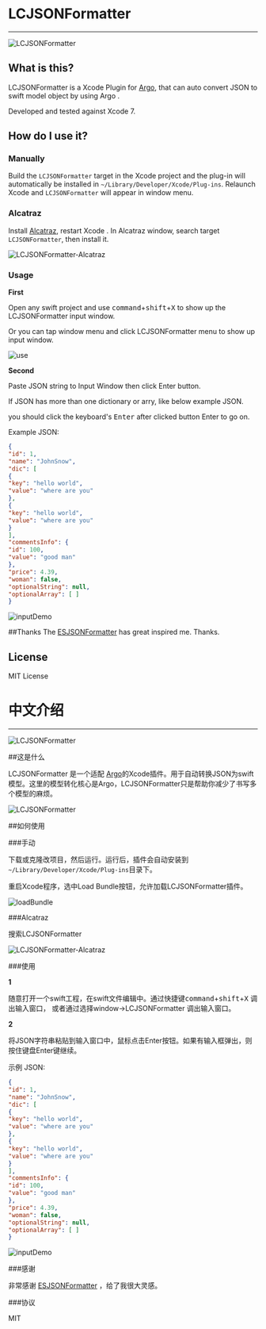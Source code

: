 
# LCJSONFormatter
---

![LCJSONFormatter](https://github.com/EvoIos/LCJSONFormatter/blob/master/images/LCJSONFormatterGif.gif)

## What is this?

LCJSONFormatter is a Xcode Plugin for [Argo](https://github.com/thoughtbot/Argo), that can auto convert JSON to swift model object by using Argo .

Developed and tested against Xcode 7. 



## How do I use it?

### Manually

Build the `LCJSONFormatter` target in the Xcode project and the plug-in will automatically be installed in `~/Library/Developer/Xcode/Plug-ins`. Relaunch Xcode and `LCJSONFormatter` will appear in window menu.

### Alcatraz

Install [Alcatraz](http://alcatraz.io/), restart Xcode . In Alcatraz window, search target `LCJSONFormatter`, then install it.

![LCJSONFormatter-Alcatraz](https://github.com/EvoIos/LCJSONFormatter/blob/master/images/Alcatraz-Install-LCJSONFormatter.png)

### Usage

**First**

Open any swift project and use <kbd>command</kbd>+<kbd>shift</kbd>+<kbd>X</kbd> to show up the LCJSONFormatter input window.

Or you can tap window menu and click LCJSONFormatter menu to show up input window.

![use](https://github.com/EvoIos/LCJSONFormatter/blob/master/images/windowSelectLCJSONFormatter.png)


**Second**

Paste JSON string to Input Window then click Enter button.

If JSON has more than one dictionary or arry, like below example JSON.

you should click the keyboard's <kbd>Enter</kbd> after clicked button Enter to go on.

Example JSON:

```json
{
"id": 1, 
"name": "JohnSnow", 
"dic": [
{
"key": "hello world", 
"value": "where are you"
}, 
{
"key": "hello world", 
"value": "where are you"
}
], 
"commentsInfo": {
"id": 100, 
"value": "good man"
}, 
"price": 4.39, 
"woman": false, 
"optionalString": null, 
"optionalArray": [ ]
}
```

![inputDemo](https://github.com/EvoIos/LCJSONFormatter/blob/master/images/LCJSONFormatterInput.gif)

##Thanks
The [ESJSONFormatter](https://github.com/EnjoySR/ESJsonFormat-Xcode) has  great inspired me. Thanks.

## License

MIT License

# 中文介绍
---

![LCJSONFormatter](https://github.com/EvoIos/LCJSONFormatter/blob/master/images/LCJSONFormatterGif.gif)

##这是什么

LCJSONFormatter 是一个适配 [Argo](https://github.com/thoughtbot/Argo)的Xcode插件。用于自动转换JSON为swift模型。这里的模型转化核心是Argo，LCJSONFormatter只是帮助你减少了书写多个模型的麻烦。

![LCJSONFormatter](https://github.com/EvoIos/LCJSONFormatter/blob/master/images/LCJSONFormatterGif.gif)


##如何使用

###手动

下载或克隆改项目，然后运行。运行后，插件会自动安装到`~/Library/Developer/Xcode/Plug-ins`目录下。

重启Xcode程序，选中Load Bundle按钮，允许加载LCJSONFormatter插件。

![loadBundle](https://github.com/EvoIos/LCJSONFormatter/blob/master/images/loadBundle.png)

###Alcatraz

搜索LCJSONFormatter

![LCJSONFormatter-Alcatraz](https://github.com/EvoIos/LCJSONFormatter/blob/master/images/Alcatraz-Install-LCJSONFormatter.png)


###使用

**1**

随意打开一个swift工程，在swift文件编辑中。通过快捷键<kbd>command</kbd>+<kbd>shift</kbd>+<kbd>X</kbd> 调出输入窗口， 或者通过选择window->LCJSONFormatter 调出输入窗口。

**2**

将JSON字符串粘贴到输入窗口中，鼠标点击Enter按钮。如果有输入框弹出，则按住键盘Enter键继续。

示例 JSON:

```json
{
"id": 1, 
"name": "JohnSnow", 
"dic": [
{
"key": "hello world", 
"value": "where are you"
}, 
{
"key": "hello world", 
"value": "where are you"
}
], 
"commentsInfo": {
"id": 100, 
"value": "good man"
}, 
"price": 4.39, 
"woman": false, 
"optionalString": null, 
"optionalArray": [ ]
}
```

![inputDemo](https://github.com/EvoIos/LCJSONFormatter/blob/master/images/LCJSONFormatterInput.gif)

###感谢

非常感谢 [ESJSONFormatter](https://github.com/EnjoySR/ESJsonFormat-Xcode) ，给了我很大灵感。

###协议

MIT